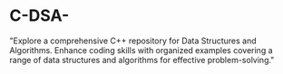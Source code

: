 # C-DSA-
"Explore a comprehensive C++ repository for Data Structures and Algorithms. Enhance coding skills with organized examples covering a range of data structures and algorithms for effective problem-solving."


